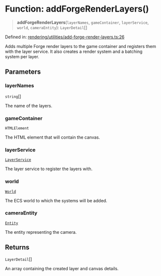 # Function: addForgeRenderLayers()

> **addForgeRenderLayers**(`layerNames`, `gameContainer`, `layerService`, `world`, `cameraEntity`): `LayerDetail`[]

Defined in: [rendering/utilities/add-forge-render-layers.ts:26](https://github.com/Forge-Game-Engine/Forge/blob/80c88dbc1226e2ea185d187b85121eb9c3da7ead/src/rendering/utilities/add-forge-render-layers.ts#L26)

Adds multiple Forge render layers to the game container and registers them with the layer service.
It also creates a render system and a batching system per layer.

## Parameters

### layerNames

`string`[]

The name of the layers.

### gameContainer

`HTMLElement`

The HTML element that will contain the canvas.

### layerService

[`LayerService`](../classes/LayerService.md)

The layer service to register the layers with.

### world

[`World`](../classes/World.md)

The ECS world to which the systems will be added.

### cameraEntity

[`Entity`](../classes/Entity.md)

The entity representing the camera.

## Returns

`LayerDetail`[]

An array containing the created layer and canvas details.
